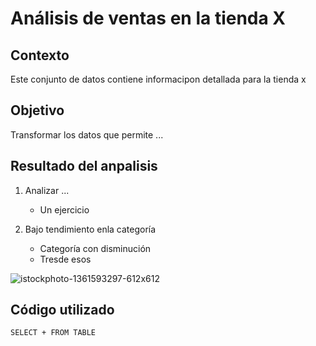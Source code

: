 # Análisis de ventas en la tienda X

## Contexto
Este conjunto de datos contiene informacipon detallada para la tienda x 


## Objetivo
Transformar los datos que permite ...

## Resultado del anpalisis
1. Analizar ...
   - Un ejercicio

2. Bajo tendimiento enla categoría
   - Categoría con disminución
   - Tresde esos

![istockphoto-1361593297-612x612](https://github.com/user-attachments/assets/f7ed01c1-9583-439d-866a-1f6960a906dd)

## Código utilizado
```SELECT + FROM TABLE```
